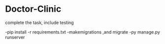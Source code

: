 # Doctor-Clinic


complete the task, include testing

-pip install -r requirements.txt
-makemigrations ,and migrate
-py manage.py runserver
